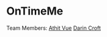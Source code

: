 # OnTimeMe 

Team Members:
[Athit Vue](https://github.com/avue7)
[Darin Croft](https://github.com/darincroft)
